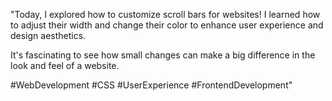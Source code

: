 "Today, I explored how to customize scroll bars for websites! 
I learned how to adjust their width and change their color to enhance user experience and design aesthetics. 

It's fascinating to see how small changes can make a big difference in the look and feel of a website.


#WebDevelopment #CSS #UserExperience #FrontendDevelopment"
